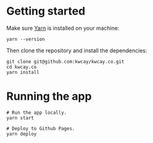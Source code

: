 # Getting started

Make sure [Yarn](https://yarnpkg.com) is installed on your machine:

```shell
yarn --version
```

Then clone the repository and install the dependencies:

```shell
git clone git@github.com:kwcay/kwcay.co.git
cd kwcay.co
yarn install
```

# Running the app

```shell
# Run the app locally.
yarn start

# Deploy to Github Pages.
yarn deploy
```
